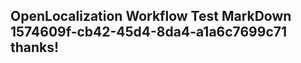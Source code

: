 <properties
ms.topic="hero-topic1"
ms.test1="hero-topic"
ms.test2="test"/>

## OpenLocalization Workflow Test MarkDown 1574609f-cb42-45d4-8da4-a1a6c7699c71 thanks!
